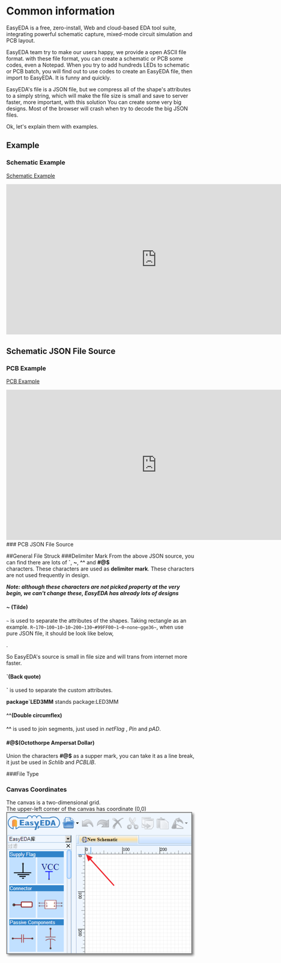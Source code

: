 # Common information
EasyEDA is a free, zero-install, Web and cloud-based EDA tool suite, integrating powerful schematic capture, mixed-mode circuit simulation and PCB layout.

EasyEDA team try to make our users happy, we provide a open ASCII file format. with these file format, you can create a schematic or PCB some codes, even a Notepad. When you try to add hundreds LEDs to schematic or PCB batch, you will find out to use codes to create an EasyEDA file, then import to EasyEDA. It is funny and quickly.

EasyEDA's file is a JSON file, but we compress all of the shape's attributes to a simply string, which will make the file size is small and save to server faster, more important, with this solution You can create some very big designs. Most of the browser will crash when try to decode the big JSON files.

Ok, let's explain them with examples.
## Example
### Schematic Example
[Schematic Example ](http://easyeda.com/file_view_simply-schematic_puoGYgasK.htm)
<iframe src="http://easyeda.com/file_embed_simply-schematic_puoGYgasK.htm" style="width: 800px; height: 400px" scrolling="no" marginwidth="0" marginheight="0" frameborder="0" vspace="0" hspace="0"> </iframe>

## Schematic JSON File Source 

<script src="https://gist.github.com/dillonHe/0b62babdb8ab3d2ad7d3.js"></script>

### PCB Example
[PCB Example](http://easyeda.com/file_view_Simply-PCB_K4gCYjhDB.htm)
<iframe src="http://easyeda.com/file_embed_Simply-PCB_K4gCYjhDB.htm" style="width: 800px; height: 400px" scrolling="no" marginwidth="0" marginheight="0" frameborder="0" vspace="0" hspace="0"> </iframe>
### PCB JSON File Source

<script src="https://gist.github.com/dillonHe/279c55659bb7065258b6.js"></script>
##General File Struck
###Delimiter Mark
From the above JSON source, you can find there are lots of **`**, **~**, **^^** and **#@$**  
 characters. These characters are used as **delimiter mark**. These characters are not used frequently in design.

 ***Note: although these characters are not picked property at the very begin, we can't change these, EasyEDA has already lots of designs***

#### ~ (Tilde)
 `~` is used to separate the attributes of the shapes. Taking rectangle as an example.  `R~170~100~10~10~200~130~#99FF00~1~0~none~gge36~`, when use pure JSON file, it should be look like below,
<script src="https://gist.github.com/dillonHe/55151fae7c36785cdc31.js"></script>. 
So EasyEDA's source is small in file size and will trans from internet more faster.

#### `(Back quote)
  **`** is used to separate the custom attributes. 

**package`LED3MM** stands package:LED3MM 

#### ^^(Double circumflex)
**^^** is used to join segments, just used in *netFlag* , *Pin* and *pAD*.

#### #@$(Octothorpe Ampersat Dollar)
Union the characters **#@$** as a supper mark, you can take it as a line break, it just be used in *Schlib* and *PCBLIB*.



###File Type
<script src="https://gist.github.com/dillonHe/8c1a0e599540980bf7ab.js"></script>

### Canvas Coordinates
The canvas is a two-dimensional grid.  
The upper-left corner of the canvas has coordinate (0,0)
![](./images/coor.png)